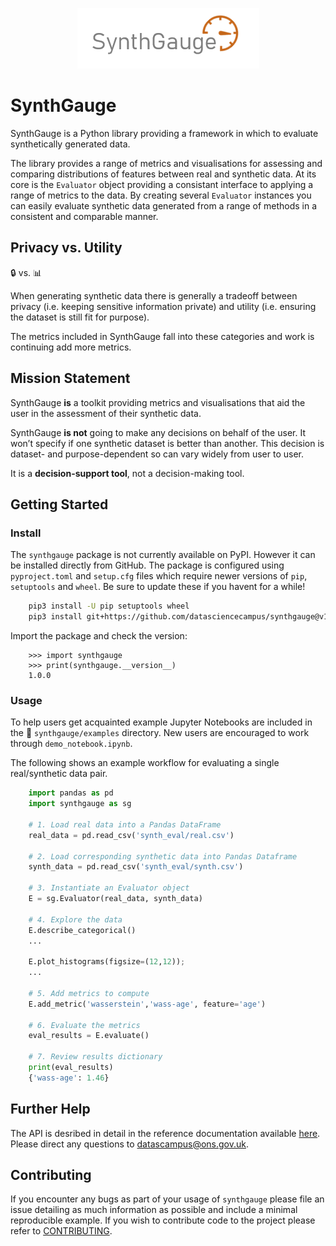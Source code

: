 <p align="center">
  <img src="images/logo.png" />
</p>

# SynthGauge

SynthGauge is a Python library providing a framework in which to evaluate
synthetically generated data.

The library provides a range of metrics and visualisations for assessing and comparing distributions of features between real and synthetic data. At its core is the `Evaluator` object providing a consistant interface to applying a range of metrics to the data. By creating several `Evaluator` instances you can easily evaluate synthetic data generated from a range of methods in a consistent and comparable manner.


## Privacy vs. Utility
:lock: vs. :bar_chart:

When generating synthetic data there is generally a tradeoff between privacy (i.e. keeping sensitive information private) and utility (i.e. ensuring the dataset is still fit for purpose).

The metrics included in SynthGauge fall into these categories and work is continuing add more metrics.

## Mission Statement

SynthGauge **is** a toolkit providing metrics and visualisations that aid the user in the assessment of their synthetic data.

SynthGauge **is not** going to make any decisions on behalf of the user. It won’t specify if one synthetic dataset is better than another. This decision is dataset- and purpose-dependent so can vary widely from user to user.

It is a **decision-support tool**, not a decision-making tool.

## Getting Started

### Install

The ``synthgauge`` package is not currently available on PyPI. However it can be installed directly from GitHub. The package is configured using `pyproject.toml` and `setup.cfg` files which require newer versions of `pip`, `setuptools` and `wheel`. Be sure to update these if you havent for a while!

```bash
    pip3 install -U pip setuptools wheel
    pip3 install git+https://github.com/datasciencecampus/synthgauge@v1.0.0
```

Import the package and check the version:

```
    >>> import synthgauge
    >>> print(synthgauge.__version__)
    1.0.0
```
### Usage
To help users get acquainted example Jupyter Notebooks are included in the :open_file_folder: `synthgauge/examples` directory. New users are encouraged to work through `demo_notebook.ipynb`.

The following shows an example workflow for evaluating a single real/synthetic data pair.

```python
    import pandas as pd
    import synthgauge as sg

    # 1. Load real data into a Pandas DataFrame
    real_data = pd.read_csv('synth_eval/real.csv')

    # 2. Load corresponding synthetic data into Pandas Dataframe
    synth_data = pd.read_csv('synth_eval/synth.csv')

    # 3. Instantiate an Evaluator object
    E = sg.Evaluator(real_data, synth_data)

    # 4. Explore the data
    E.describe_categorical()
    ...

    E.plot_histograms(figsize=(12,12));
    ...

    # 5. Add metrics to compute
    E.add_metric('wasserstein','wass-age', feature='age')

    # 6. Evaluate the metrics
    eval_results = E.evaluate()

    # 7. Review results dictionary
    print(eval_results)
    {'wass-age': 1.46}
```

## Further Help
The API is desribed in detail in the reference documentation available [here](https://datasciencecampus.github.io/synthgauge/).
Please direct any questions to datascampus@ons.gov.uk.

## Contributing
If you encounter any bugs as part of your usage of `synthgauge` please file an issue detailing as much information as possible and include a minimal reproducible example. If you wish to contribute code to the project please refer to [CONTRIBUTING](CONTRIBUTING.md).
